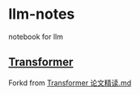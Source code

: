 # llm-notes
notebook for llm

## [Transformer](./transformer/transformer.ipynb)

Forkd from [Transformer 论文精读.md](https://github.com/Hoper-J/AI-Guide-and-Demos-zh_CN/blob/master/PaperNotes/Demos/%E5%8A%A8%E6%89%8B%E5%AE%9E%E7%8E%B0%20Transformer.ipynb)